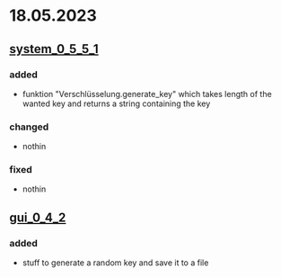 # 18.05.2023
## [system_0_5_5_1](https://github.com/TEX479/QED/blob/main/QED_system_0_5_5_1.py)
### added
- funktion "Verschlüsselung.generate_key" which takes length of the wanted key and returns a string containing the key
### changed
- nothin
### fixed
- nothin

## [gui_0_4_2](https://github.com/TEX479/QED/blob/main/QED_GUI_0_4_2.py) 
### added
- stuff to generate a random key and save it to a file

